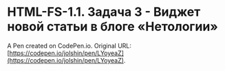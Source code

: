 # HTML-FS-1.1. Задача 3 - Виджет новой статьи в блоге «Нетологии»

A Pen created on CodePen.io. Original URL: [https://codepen.io/jolshin/pen/LYoyeaZ](https://codepen.io/jolshin/pen/LYoyeaZ).

